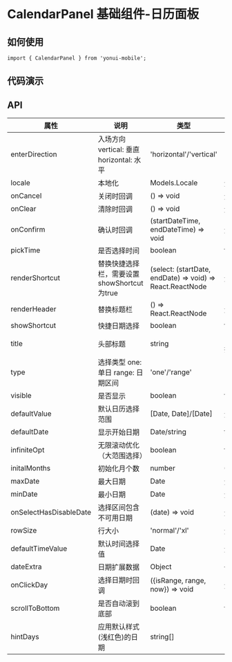 # CalendarPanel 基础组件-日历面板 
## 如何使用

```
import { CalendarPanel } from 'yonui-mobile';

```

## 代码演示


## API

属性 | 说明 | 类型 | 默认值 | 必选
----|-----|------|------|------
enterDirection | 入场方向 vertical: 垂直 horizontal: 水平 | 'horizontal'/'vertical' | 'vertical' | false
locale | 本地化 | Models.Locale | 无 | false
onCancel | 关闭时回调 | () => void | 无 | false
onClear | 清除时回调 | () => void | 无 | false
onConfirm | 确认时回调 | (startDateTime, endDateTime) => void | 无 | false
pickTime | 是否选择时间 | boolean | false | false
renderShortcut | 替换快捷选择栏，需要设置showShortcut为true | (select: (startDate, endDate) => void) => React.ReactNode | 无 | false
renderHeader | 替换标题栏 | () => React.ReactNode | 无 | false
showShortcut | 快捷日期选择 | boolean | false | false
title | 头部标题 | string | '日期选择' | false
type | 选择类型 one: 单日 range: 日期区间 | 'one'/'range'| 'range' | false
visible | 是否显示 | boolean | false | false
defaultValue | 默认日历选择范围 | [Date, Date]/[Date] | 无 | false
defaultDate | 显示开始日期 | Date/string | today | false
infiniteOpt | 无限滚动优化（大范围选择）| boolean | false | false
initalMonths | 初始化月个数 | number | 6 | false
maxDate | 最大日期 | Date | 无 | false
minDate | 最小日期 | Date | 无 | false
onSelectHasDisableDate | 选择区间包含不可用日期 | (date) => void | 无 | false
rowSize | 行大小 | 'normal'/'xl' | 无 | false
defaultTimeValue | 默认时间选择值 | Date | 无 | false
dateExtra | 日期扩展数据 | Object | {} | false
onClickDay | 选择日期时回调 | ({isRange, range, now}) => void | 无 | false
scrollToBottom | 是否自动滚到底部 | boolean | false | false
hintDays | 应用默认样式(浅红色)的日期 | string[] | [] | false
